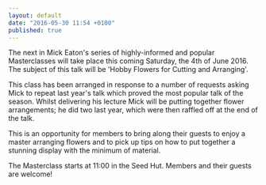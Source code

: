 ```yaml
---
layout: default
date: "2016-05-30 11:54 +0100"
published: true
---
```

The next in Mick Eaton's series of highly-informed and popular Masterclasses will take place this coming Saturday, the 4th of June 2016. The subject of this talk will be 'Hobby Flowers for Cutting and Arranging'.

This class has been arranged in response to a number of requests asking Mick to repeat last year's talk which proved the most popular talk of the season. Whilst delivering his lecture Mick will be putting together flower arrangements; he did two last year, which were then raffled off at the end of the talk.

This is an opportunity for members to bring along their guests to enjoy a master arranging flowers and to pick up tips on how to put together a stunning display with the minimum of material.

The Masterclass starts at 11:00 in the Seed Hut. Members and their guests are welcome!
